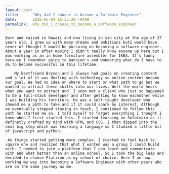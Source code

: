 ```yaml
---
layout: post
title:      "Why did I choose to become a Software Engineer"
date:       2020-05-04 16:33:20 -0400
permalink:  why_did_i_choose_to_become_a_software_engineer
---
```



    Born and raised in Hawaii and now living in sin city at the age of 27 years old. I grew up with many dreams and ambitions butI would have never of thought I would be pursuing on becoming a software engineer. About a year in after moving I didn't really know anyone up here but I was working as an in home furniture assembler for IKEA. It's funny because I remember going to mansion's and wondering what do I have to do to become successful in this lifetime. 
		
		My bestfriend Bryson and I always had goals on creating content and a lot of it was dealing with technology so online content became our goal. We had no idea on where to start or what path to go but we wanted to attract these skills into our lives. Well the world hears what you want to attract and  I soon met a client who just so happened to be a full-stack developer and after getting to know eachother while I was building his furniture. He was a self-taught developer who showed me a path to take and if it could spark my interest. Although we eventually stopped staying in touch, I continued to follow this path he started me on. I told myself to forget everything I thought I knew when I first started this. I started learning on SoloLearn as it definetly crafted my mind with HTML and CSS. I than dipped into the next big step which was learning a language so I studied a little bit of javascript and python. 
		
	 As things started getting more complex, I started to feel back to square one and realized that what I wanted was a group I could build with. I needed to join a platform that I can learn and communicate with and what better than an online school. So I took the big leap and decided to choose Flatiron as my school of choice. Here I am now working my way into becoming a Software Engineer with other peers who are on the same journey as me. 

